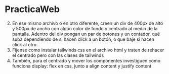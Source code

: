 # PracticaWeb
2. En ese mismo archivo o en otro diferente, creen un div de 400px de alto y 500px de ancho con algún color de fondo y centrado al medio de la pantalla. Adentro del div pongan un par de botones y un contador, qué suba dependiendo de si hacen click a un botón, o que baje si hacen click al otro.
3. Fíjense como instalar tailwinds css en el archivo html y traten de rehacer el centrado pero con las clases de tailwinds
4. También, para el centrado y mover los componentes investiguen como funciona display: flex en css, junto a align content y justify content
